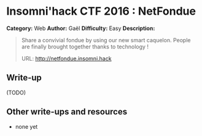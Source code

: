 # Insomni'hack CTF 2016 : NetFondue

**Category:** Web
**Author:** Gaël
**Difficulty:** Easy
**Description:**

> Share a convivial fondue by using our new smart caquelon. People are finally brought together thanks to technology !
> 
> URL: http://netfondue.insomni.hack

## Write-up

(TODO)

## Other write-ups and resources

* none yet
